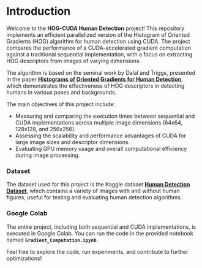 # Introduction

Welcome to the **HOG-CUDA Human Detection** project! This repository implements an efficient parallelized version of the Histogram of Oriented Gradients (HOG) algorithm for human detection using CUDA. The project compares the performance of a CUDA-accelerated gradient computation against a traditional sequential implementation, with a focus on extracting HOG descriptors from images of varying dimensions.

The algorithm is based on the seminal work by Dalal and Triggs, presented in the paper **[Histograms of Oriented Gradients for Human Detection](https://lear.inrialpes.fr/people/triggs/pubs/Dalal-cvpr05.pdf)**, which demonstrates the effectiveness of HOG descriptors in detecting humans in various poses and backgrounds.

The main objectives of this project include:
- Measuring and comparing the execution times between sequential and CUDA implementations across multiple image dimensions (64x64, 128x128, and 256x256).
- Assessing the scalability and performance advantages of CUDA for large image sizes and descriptor dimensions.
- Evaluating GPU memory usage and overall computational efficiency during image processing.

### Dataset
The dataset used for this project is the Kaggle dataset **[Human Detection Dataset](https://www.kaggle.com/datasets/constantinwerner/human-detection-dataset?resource=download)**, which contains a variety of images with and without human figures, useful for testing and evaluating human detection algorithms.

### Google Colab
The entire project, including both sequential and CUDA implementations, is executed in Google Colab. You can run the code in the provided notebook named **`Gradient_Computation.ipynb`**.

Feel free to explore the code, run experiments, and contribute to further optimizations!
